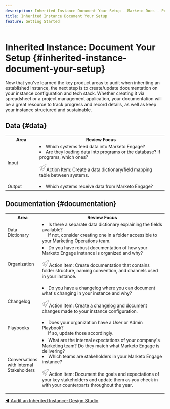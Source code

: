 ```yaml
---
description: Inherited Instance Document Your Setup - Marketo Docs - Product Documentation
title: Inherited Instance Document Your Setup
feature: Getting Started
---
```

# Inherited Instance: Document Your Setup {#inherited-instance-document-your-setup}

Now that you've learned the key product areas to audit when inheriting an established instance, the next step is to create/update documentation on your instance configuration and tech stack. Whether creating it via spreadsheet or a project management application, your documentation will be a great resource to track progress and record details, as well as keep your instance structured and sustainable.

## Data {#data}

<table style="table-layout:auto"> 
 <tbody> 
  <tr> 
   <th style="width:20%">Area</th> 
   <th>Review Focus</th>
  </tr> 
  <tr> 
   <td>Input</td> 
   <td><li>Which systems feed data into Marketo Engage?</li>
   <li>Are they loading data into programs or the database? If programs, which ones?</li>
   <p><img src="assets/action-item-icon.png" alt="action item icon">Action Item: Create a data dictionary/field mapping table between systems.</td>
  </tr>
  <tr> 
   <td>Output</td> 
   <td><li>Which systems receive data from Marketo Engage?</li></td>
  </tr>
 </tbody> 
</table>

## Documentation {#documentation}

<table style="table-layout:auto"> 
 <tbody> 
  <tr> 
   <th style="width:20%">Area</th> 
   <th>Review Focus</th>
  </tr> 
  <tr> 
   <td>Data Dictionary</td> 
   <td><li>Is there a separate data dictionary explaining the fields available?
   <br/>&nbsp;&nbsp;&nbsp;&nbsp;&nbsp;If not, consider creating one in a folder accessible to your Marketing Operations team.</li></td>
  </tr>
  <tr> 
   <td>Organization</td> 
    <td><li>Do you have robust documentation of how your Marketo Engage instance is organized and why?</li>
   <p><img src="assets/action-item-icon.png" alt="action item icon">Action Item: Create documentation that contains folder structure, naming convention, and channels used in your instance.</td>
  </tr>
  <tr> 
   <td>Changelog</td> 
    <td><li>Do you have a changelog where you can document what's changing in your instance and why?</li>
    <p><img src="assets/action-item-icon.png" alt="action item icon">Action Item: Create a changelog and document changes made to your instance configuration.</td>
  </tr>
  <tr> 
   <td>Playbooks</td> 
    <td><li>Does your organization have a User or Admin Playbook? 
    <br/>&nbsp;&nbsp;&nbsp;&nbsp;&nbsp;If so, update those accordingly.</li></td>
  </tr>
  <tr> 
   <td>Conversations with Internal Stakeholders</td> 
    <td><li>What are the internal expectations of your company's Marketing team? Do they match what Marketo Engage is delivering?</li>
   <li>Which teams are stakeholders in your Marketo Engage instance?</li>
   <p><img src="assets/action-item-icon.png" alt="action item icon">Action Item: Document the goals and expectations of your key stakeholders and update them as you check in with your counterparts throughout the year.</td>
  </tr>
 </tbody> 
</table>

[◄ Audit an Inherited Instance: Design Studio](/help/marketo/getting-started/inheriting-a-marketo-engage-instance/design-studio-checklist.md)
